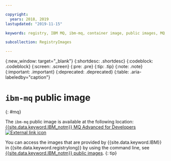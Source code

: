 ```yaml
---

copyright:
  years: 2018, 2019
lastupdated: "2019-11-15"

keywords: registry, IBM MQ, ibm-mq, container image, public images, MQ,

subcollection: RegistryImages

---
```


{:new_window: target="_blank"}
{:shortdesc: .shortdesc}
{:codeblock: .codeblock}
{:screen: .screen}
{:pre: .pre}
{:tip: .tip}
{:note: .note}
{:important: .important}
{:deprecated: .deprecated}
{:table: .aria-labeledby="caption"}

# `ibm-mq` public image
{: #mq}

The `ibm-mq` public image is available at the following location: [{{site.data.keyword.IBM_notm}} MQ Advanced for Developers ![External link icon](../../../icons/launch-glyph.svg "External link icon")](https://hub.docker.com/r/ibmcom/mq/)

You can access the images that are provided by {{site.data.keyword.IBM}} in {{site.data.keyword.registrylong}} by using the command line, see [{{site.data.keyword.IBM_notm}} public images](/docs/services/Registry?topic=registry-public_images#public_images).
{: tip}
